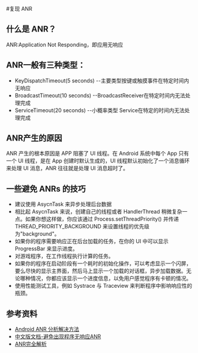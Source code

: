 #复现 ANR

## 什么是 ANR？
ANR:Application Not Responding，即应用无响应

## ANR一般有三种类型：
* KeyDispatchTimeout(5 seconds) --主要类型按键或触摸事件在特定时间内无响应
* BroadcastTimeout(10 seconds) --BroadcastReceiver在特定时间内无法处理完成
* ServiceTimeout(20 seconds) --小概率类型 Service在特定的时间内无法处理完成

## ANR产生的原因
ANR 产生的根本原因是 APP 阻塞了 UI 线程。在 Android 系统中每个 App 只有一个 UI 线程，是在 App 创建时默认生成的，UI 线程默认初始化了一个消息循环来处理 UI 消息，ANR 往往就是处理 UI 消息超时了。

## 一些避免 ANRs 的技巧
* 建议使用 AsycnTask 来异步处理后台数据
* 相比起 AsycnTask 来说，创建自己的线程或者 HandlerThread 稍微复杂一点。如果你想这样做，你应该通过 Process.setThreadPriority() 并传递 THREAD_PRIORITY_BACKGROUND 来设置线程的优先级为"background"。
* 如果你的程序需要响应正在后台加载的任务，在你的 UI 中可以显示 ProgressBar 来显示进度。
* 对游戏程序，在工作线程执行计算的任务。
* 如果你的程序在启动阶段有一个耗时的初始化操作，可以考虑显示一个闪屏，要么尽快的显示主界面，然后马上显示一个加载的对话框，异步加载数据。无论哪种情况，你都应该显示一个进度信息，以免用户感觉程序有卡顿的情况。
* 使用性能测试工具，例如 Systrace 与 Traceview 来判断程序中影响响应性的瓶颈。

## 参考资料
* [Android ANR 分析解决方法](http://www.cnblogs.com/purediy/p/3225060.html)
* [中文版文档-避免出现程序无响应ANR](http://hukai.me/android-training-course-in-chinese/performance/perf-anr/index.html)
* [ANR完全解析](https://blog.saymagic.tech/2014/03/25/anr-analyze.html)
